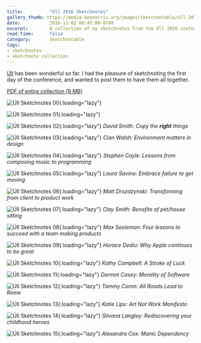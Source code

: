 ```yaml
---
title:          "Úll 2016 Sketchnotes"
gallery_thumb: https://media.bennorris.org/images/sketchnotable/ull-2016/ull-2016-sketchnotes-00.jpg
date:           2016-11-02 08:45:00-0700
excerpt:        A collection of my sketchnotes from the Úll 2016 conference
read_time:      false
category:       Sketchnotable
tags:
- sketchnotes
- sketchnote collection
---
```


[Úll](https://2016.ull.ie) has been wonderful so far. I had the pleasure of sketchnoting the first day of the conference, and wanted to post them to have them all together.

[PDF of entire collection (9 MB)](https://media.bennorris.org/images/sketchnotable/ull-2016/ull-2016-sketchnotes.pdf)

![Úll Sketchnotes 00](https://media.bennorris.org/images/sketchnotable/ull-2016/ull-2016-sketchnotes-00.jpg){:loading="lazy"}

![Úll Sketchnotes 01](https://media.bennorris.org/images/sketchnotable/ull-2016/ull-2016-sketchnotes-01.jpg){:loading="lazy"}

![Úll Sketchnotes 02](https://media.bennorris.org/images/sketchnotable/ull-2016/ull-2016-sketchnotes-02.jpg){:loading="lazy"}
_David Smith: Copy the **right** things_

![Úll Sketchnotes 03](https://media.bennorris.org/images/sketchnotable/ull-2016/ull-2016-sketchnotes-03.jpg){:loading="lazy"}
_Cian Walsh: Environment matters in design_

![Úll Sketchnotes 04](https://media.bennorris.org/images/sketchnotable/ull-2016/ull-2016-sketchnotes-04.jpg){:loading="lazy"}
_Stephen Coyle: Lessons from composing music to programming_

![Úll Sketchnotes 05](https://media.bennorris.org/images/sketchnotable/ull-2016/ull-2016-sketchnotes-05.jpg){:loading="lazy"}
_Laura Savino: Embrace failure to get moving_

![Úll Sketchnotes 06](https://media.bennorris.org/images/sketchnotable/ull-2016/ull-2016-sketchnotes-06.jpg){:loading="lazy"}
_Matt Drozdzynski: Transforming from client to product work_

![Úll Sketchnotes 07](https://media.bennorris.org/images/sketchnotable/ull-2016/ull-2016-sketchnotes-07.jpg){:loading="lazy"}
_Clay Smith: Benefits of pet/house sitting_

![Úll Sketchnotes 08](https://media.bennorris.org/images/sketchnotable/ull-2016/ull-2016-sketchnotes-08.jpg){:loading="lazy"}
_Max Seeleman: Four lessons to succeed with a team making products_

![Úll Sketchnotes 09](https://media.bennorris.org/images/sketchnotable/ull-2016/ull-2016-sketchnotes-09.jpg){:loading="lazy"}
_Horace Dediu: Why Apple continues to be great_

![Úll Sketchnotes 10](https://media.bennorris.org/images/sketchnotable/ull-2016/ull-2016-sketchnotes-10.jpg){:loading="lazy"}
_Kathy Campbell: A Stroke of Luck_

![Úll Sketchnotes 11](https://media.bennorris.org/images/sketchnotable/ull-2016/ull-2016-sketchnotes-11.jpg){:loading="lazy"}
_Dermot Casey: Morality of Software_

![Úll Sketchnotes 12](https://media.bennorris.org/images/sketchnotable/ull-2016/ull-2016-sketchnotes-12.jpg){:loading="lazy"}
_Tammy Coron: All Roads Lead to Rome_

![Úll Sketchnotes 13](https://media.bennorris.org/images/sketchnotable/ull-2016/ull-2016-sketchnotes-13.jpg){:loading="lazy"}
_Katie Lips: Art Not Work Manifesto_

![Úll Sketchnotes 14](https://media.bennorris.org/images/sketchnotable/ull-2016/ull-2016-sketchnotes-14.jpg){:loading="lazy"}
_Silvana Langley: Rediscovering your childhood heroes_

![Úll Sketchnotes 15](https://media.bennorris.org/images/sketchnotable/ull-2016/ull-2016-sketchnotes-15.jpg){:loading="lazy"}
_Alexandra Cox: Manic Dependency_
